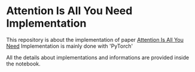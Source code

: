 # Attention Is All You Need Implementation
This repository is about the implementation of paper [Attention Is All You Need](https://arxiv.org/abs/1706.03762)
Implementation is mainly done with 'PyTorch'

All the details about implementations and informations are provided inside the notebook.
